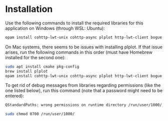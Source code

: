 # Installation
Use the following commands to install the required libraries for this application on Windows (through WSL: Ubuntu):

```bash
opam install cohttp-lwt-unix cohttp-async plplot http-lwt-client bogue tsdl tsdl-image tsdl-ttf
```

On Mac systems, there seems to be issues with installing plplot. If that issue arises, run the following commands in this order (must have Homebrew installed for the second one):

```bash
sudo apt install cmake pkg-config
brew install plplot
opam install cohttp-lwt-unix cohttp-async plplot http-lwt-client bogue tsdl tsdl-image tsdl-ttf
```

To get rid of debug messages from libraries regarding permissions (like the one listed below), run this command (note that a password might need to be entered):

```bash
QStandardPaths: wrong permissions on runtime directory /run/user/1000/, 0755 instead of 0700

sudo chmod 0700 /run/user/1000/
```